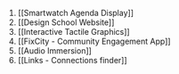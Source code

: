 1. [[Smartwatch Agenda Display]]
2. [[Design School Website]]
3. [[Interactive Tactile Graphics]]
4. [[FixCity - Community Engagement App]]
5. [[Audio Immersion]]
6. [[Links - Connections finder]]